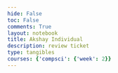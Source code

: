 ```yaml
---
hide: False
toc: False
comments: True
layout: notebook
title: Akshay Individual
description: review ticket
type: tangibles
courses: {'compsci': {'week': 2}}
---
```


